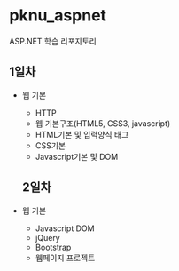 # pknu_aspnet
ASP.NET 학습 리포지토리

## 1일차
- 웹 기본
  - HTTP
  - 웹 기본구조(HTML5, CSS3, javascript)
  - HTML기본 및 입력양식 태그
  - CSS기본
  - Javascript기본 및 DOM

  ## 2일차
- 웹 기본
  - Javascript DOM
  - jQuery
  - Bootstrap
  - 웹페이지 프로젝트
